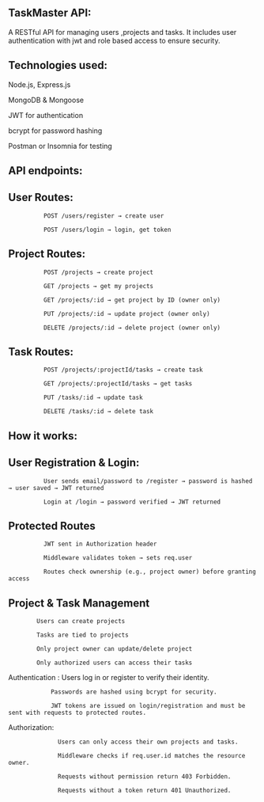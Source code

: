 ## TaskMaster API:

A RESTful API for managing  users ,projects and tasks. It includes user authentication with jwt and role based access to ensure security.

## Technologies used:

Node.js, Express.js

MongoDB & Mongoose

JWT for authentication

bcrypt for password hashing

Postman or Insomnia for testing

## API endpoints:

## User Routes: 

              POST /users/register → create user

              POST /users/login → login, get token

## Project Routes:

              POST /projects → create project
              
              GET /projects → get my projects
              
              GET /projects/:id → get project by ID (owner only)
              
              PUT /projects/:id → update project (owner only)
              
              DELETE /projects/:id → delete project (owner only)


## Task Routes:

              POST /projects/:projectId/tasks → create task
              
              GET /projects/:projectId/tasks → get tasks
              
              PUT /tasks/:id → update task
              
              DELETE /tasks/:id → delete task
              
## How it works:


## User Registration & Login:

              User sends email/password to /register → password is hashed → user saved → JWT returned
              
              Login at /login → password verified → JWT returned
              
## Protected Routes

              JWT sent in Authorization header
              
              Middleware validates token → sets req.user
              
              Routes check ownership (e.g., project owner) before granting access

## Project & Task Management

            Users can create projects
            
            Tasks are tied to projects
            
            Only project owner can update/delete project
            
            Only authorized users can access their tasks

Authentication : Users log in or register to verify their identity.

                Passwords are hashed using bcrypt for security.

                JWT tokens are issued on login/registration and must be sent with requests to protected routes.
                
Authorization:

                  Users can only access their own projects and tasks.
                  
                  Middleware checks if req.user.id matches the resource owner.
                  
                  Requests without permission return 403 Forbidden.
                  
                  Requests without a token return 401 Unauthorized.
                  
                   




              

